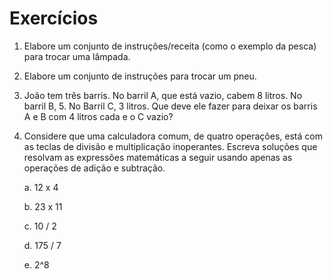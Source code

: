 # Exercícios

1. Elabore um conjunto de instruções/receita (como o exemplo da pesca) para trocar uma lâmpada.

2. Elabore um conjunto de instruções para trocar um pneu.

3. João tem três barris. No barril A, que está vazio, cabem 8 litros. No barril B, 5. No Barril C, 3 litros. Que deve ele fazer para deixar os barris A e B com 4 litros cada e o C vazio?

4. Considere que uma calculadora comum, de quatro operações, está com as teclas de divisão e multiplicação inoperantes. Escreva soluções que resolvam as expressões matemáticas a seguir usando apenas as operações de adição e subtração.

    a. 12 x 4    
    
    b. 23 x 11
    
    c. 10 / 2

    d. 175 / 7 

    e. 2^8

